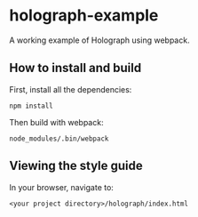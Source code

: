 # holograph-example

A working example of Holograph using webpack.

## How to install and build

First, install all the dependencies:
```
npm install
```

Then build with webpack:
```
node_modules/.bin/webpack
```

## Viewing the style guide

In your browser, navigate to:
```
<your project directory>/holograph/index.html
```
